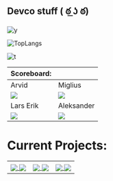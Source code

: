 ## Devco stuff ( ఠ ͟ʖ ఠ)

![y](https://arvidgithubembed.herokuapp.com/skills?languages=php,nuxt,tailwind,typescript,go,wordpress,javascript,css3,html5,mongodb&backgroundcolor=0D1117&bordercolor=0D1117&title=Devco%20jobber%20med&titlecolor=ffffff&textcolor=dddddd&boxcolor=0D1117)

![TopLangs](https://arvidgithubembed.herokuapp.com/languageCard?organization=devco-morkjebla&title=Devcos%20Most%20Used%20Languages&backgroundcolor=0D1117&bordercolor=0D1117&textcolor=ffffff&titlecolor=ffffff&langs_count=9)

![t](https://arvidgithubembed.herokuapp.com/project?user=devco-morkjebla&repo=kurs-klokke&theme=retro)

| Scoreboard:                                                                                                                                                       |                                                                                                                                                                  |
|-------------------------------------------------------------------------------------------------------------------------------------------------------------------|------------------------------------------------------------------------------------------------------------------------------------------------------------------|
| Arvid                                                                                                                                                             | Miglius                                                                                                                                                          |
| <img src="https://github-readme-stats.vercel.app/api?username=ArvidWedtstein&hide=stars,prs,issues,contribs&count_private=true&hide_title=true&hide_rank=true" /> | <img src="https://github-readme-stats.vercel.app/api?username=migliusmockus&hide=stars,prs,issues,contribs&count_private=true&hide_title=true&hide_rank=true" /> |
| Lars Erik                                                                                                                                                         | Aleksander                                                                                                                                                       |
| <img src="https://github-readme-stats.vercel.app/api?username=Lartrax&hide=stars,prs,issues,contribs&count_private=true&hide_title=true&hide_rank=true" />        | <img src="https://github-readme-stats.vercel.app/api?username=alVaage&hide=stars,prs,issues,contribs&count_private=true&hide_title=true&hide_rank=true" />       |
<h1 aling="center">Current Projects:</h1>
<table>
  <tr>
    <th>
      <a href="https://github.com/ArvidWedtstein/github-embed-generator">
        <img align="center" src="https://github-readme-stats.vercel.app/api/pin/?username=devco-morkjebla&repo=github-embed-generator" />
      </a>
      <img align="center" src="https://arvidgithubembed.herokuapp.com/project?user=devco-morkjebla&repo=kurs-klokke&theme=retro">
    </th>
    <th>
      <a href="https://github.com/ArvidWedtstein/Website-API">
        <img align="center" src="https://github-readme-stats.vercel.app/api/pin/?username=devco-morkjebla&repo=chrome_extension-" />
      </a>
      <img align="center" src="https://arvidgithubembed.herokuapp.com/project?user=devco-morkjebla&repo=kurs-klokke&theme=retro">
    </th>
    <th>
      <a href="https://github.com/devco-morkjebla/unzippy">
        <img align="center" src="https://github-readme-stats.vercel.app/api/pin/?username=devco-morkjebla&repo=unzippy" />
      </a>
      <a>
      <img align="center" src="https://arvidgithubembed.herokuapp.com/project?user=devco-morkjebla&repo=kurs-klokke&theme=retro">
      </a>
    </th>
  </tr>
</table>


